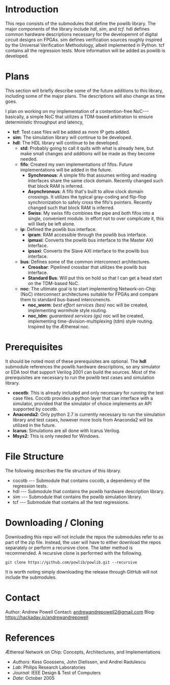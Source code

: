 # Introduction

This repo consists of the submodules that define the powlib library. The major components of the library include *hdl*, *sim*, and *tcf*. hdl defines common hardware descriptions necessary for the developemnt of digital circuit designs on FPGAs. sim defines verification sources roughly inspired by the Universal Verification Methodology, albeit implemented in Python. tcf contains all the regression tests. More information will be added as powlib is developed.

# Plans

This section will briefly describe some of the future additions to this library, including some of the major plans. The descriptions will also change as time goes.

I plan on working on my implementation of a contention-free NoC---basically, a simple NoC that utilizes a TDM-based arbitration to ensure deterministic throughput and latency,

- **tcf**: Test case files will be added as more IP gets added. 
- **sim**: The simulation library will continue to be developed.
- **hdl**: The HDL library will continue to be developed.
    - **std**: Probably going to call it quits with what is already here, but make small changes and additions will be made as they become needed. 
    - **fifo**: Created my own implementations of fifos. Future implementations will be added in the future.
        - **Synchronous**: A simple fifo that assumes writing and reading interfaces share the same clock domain. Recently changed such that block RAM is inferred.
        - **Asynchronous**: A fifo that's built to allow clock domain crossings. It utilizes the typical gray-coding and flip-flop synchronization to safely cross the fifo's pointers. Recently changed such that block RAM is inferred.
        - **Swiss**: My swiss fifo combines the pipe and both fifos into a single, convenient module. In effort not to over complicate it, this will likely be left alone.
    - **ip**: Defined the powlib bus interface.
        - **ipram**: RAM accessible through the powlib bus interface.
        - **ipmaxi**: Converts the powlib bus interface to the Master AXI interface.
        - **ipsaxi**: Converts the Slave AXI interface to the powlib bus interface.
    - **bus**: Defines some of the common interconnect architectures.
        - **Crossbar**: Pipelined crossbar that utilizes the powlib bus interface.
        - **Standard Bus**: Will put this on hold so that I can get a head start on the TDM-based NoC.
    - **noc**: The ultimate goal is to start implementing Network-on-Chip (NoC) interconnect architectures suitable for FPGAs and compare them to standard bus-based interconencts.
        - **noc_worm**: *best effort services (bes)* noc will be created, implementing wormhole style routing. 
        - **noc_tdm**: *guaranteed services (gs)* noc will be created, implementing time-division-multiplexing (tdm) style routing. Inspired by the Æthereal noc.

# Prerequisites 

It should be noted most of these prerequisites are optional. The **hdl** submodule references the powlib hardware descriptions, so any simulator or EDA tool that support Verilog 2001 can build the sources. Most of the prerequisites are necessary to run the powlib test cases and simulation library. 

- **cocotb**: This is already included and only necessary for running the test case files. Cocotb provides a python layer that can interface with a simulator, provided that the simulator of choice implements an API supported by cocotb.
- **Anaconda2**: Only python 2.7 is currently necessary to run the simulation library and test cases, however more tools from Anaconda2 will be utilized in the future.
- **Icarus**: Simulations are all done with Icarus Verilog.
- **Msys2**: This is only needed for Windows. 
        
# File Structure

The following describes the file structure of this library.

+ cocotb --- Submodule that contains cocotb, a dependency of the regression tests.
+ hdl --- Submodule that contains the powlib hardware description library. 
+ sim --- Submodule that contains the powlib simulation library.
+ tcf --- Submodule that contains all the test regressions.

# Downloading / Cloning

Downloading this repo will not include the repos the submodules refer to as part of the zip file. Instead, the user will have to either download the repos separately or perform a recursive clone. The latter method is recommended. A recursive clone is performed with the following.

````
git clone https://github.com/powlib/powlib.git --recursive
````

It is worth noting simply downloading the release through GitHub will not include the submodules.

# Contact

Author: Andrew Powell
Contact: andrewandrepowell2@gmail.com
Blog: https://hackaday.io/andrewandrepowell

# References

Æthereal Network on Chip: Concepts, Architectures, and Implementations
- *Authors*: Kess Goossens, John Dielissen, and Andrei Radulescu
- *Lab*: Philips Research Laboratories
- *Journal*: IEEE Design & Test of Computers
- *Date*: October 2005

